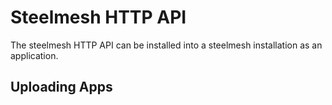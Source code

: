 # Steelmesh HTTP API

The steelmesh HTTP API can be installed into a steelmesh installation as an application. 

## Uploading Apps



